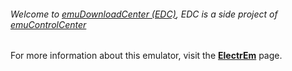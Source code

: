 ###### Welcome to [emuDownloadCenter (EDC)](https://github.com/PhoenixInteractiveNL/emuDownloadCenter/wiki/), EDC is a side project of [emuControlCenter](https://github.com/PhoenixInteractiveNL/emuControlCenter/wiki/)

For more information about this emulator, visit the [**ElectrEm**](https://github.com/PhoenixInteractiveNL/emuDownloadCenter/wiki/Emulator-electrem#menu) page.
